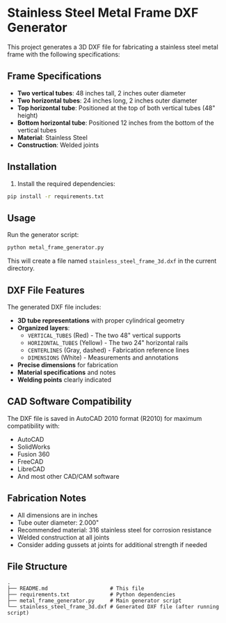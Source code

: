 # Stainless Steel Metal Frame DXF Generator

This project generates a 3D DXF file for fabricating a stainless steel metal frame with the following specifications:

## Frame Specifications
- **Two vertical tubes**: 48 inches tall, 2 inches outer diameter
- **Two horizontal tubes**: 24 inches long, 2 inches outer diameter
- **Top horizontal tube**: Positioned at the top of both vertical tubes (48" height)
- **Bottom horizontal tube**: Positioned 12 inches from the bottom of the vertical tubes
- **Material**: Stainless Steel
- **Construction**: Welded joints

## Installation

1. Install the required dependencies:
```bash
pip install -r requirements.txt
```

## Usage

Run the generator script:
```bash
python metal_frame_generator.py
```

This will create a file named `stainless_steel_frame_3d.dxf` in the current directory.

## DXF File Features

The generated DXF file includes:

- **3D tube representations** with proper cylindrical geometry
- **Organized layers**:
  - `VERTICAL_TUBES` (Red) - The two 48" vertical supports
  - `HORIZONTAL_TUBES` (Yellow) - The two 24" horizontal rails
  - `CENTERLINES` (Gray, dashed) - Fabrication reference lines
  - `DIMENSIONS` (White) - Measurements and annotations
- **Precise dimensions** for fabrication
- **Material specifications** and notes
- **Welding points** clearly indicated

## CAD Software Compatibility

The DXF file is saved in AutoCAD 2010 format (R2010) for maximum compatibility with:
- AutoCAD
- SolidWorks
- Fusion 360
- FreeCAD
- LibreCAD
- And most other CAD/CAM software

## Fabrication Notes

- All dimensions are in inches
- Tube outer diameter: 2.000"
- Recommended material: 316 stainless steel for corrosion resistance
- Welded construction at all joints
- Consider adding gussets at joints for additional strength if needed

## File Structure

```
.
├── README.md                    # This file
├── requirements.txt             # Python dependencies
├── metal_frame_generator.py     # Main generator script
└── stainless_steel_frame_3d.dxf # Generated DXF file (after running script)
``` 